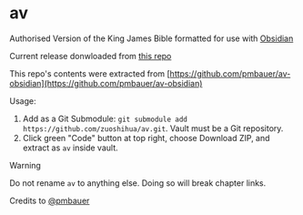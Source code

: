 # av

Authorised Version of the King James Bible formatted for use with [Obsidian](https://obsidian.md/)

Current release donwloaded from [this repo](https://github.com/pmbauer/av-obsidian)

This repo's contents were extracted from
[https://github.com/pmbauer/av-obsidian](https://github.com/pmbauer/av-obsidian)

Usage:

1. Add as a Git Submodule: `git submodule add https://github.com/zuoshihua/av.git`. Vault must be a Git repository.
2. Click green "Code" button at top right, choose Download ZIP, and extract as `av` inside vault.

> [!WARNING]
> Do not rename `av` to anything else. Doing so will break chapter links.

Credits to [@pmbauer](https://github.com/pmbauer/)
